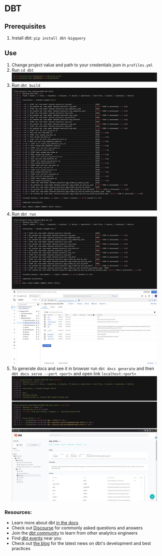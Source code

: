 # DBT

## Prerequisites

1. Install dbt:
   `pip install dbt-bigquery`

## Use

1. Change project value and path to your credentials json in `profiles.yml`
2. Run `cd dbt`
   ![img.png](../poc/dbt/cd_dbt.png)
3. Run `dbt build`
   ![img.png](../poc/dbt/dbt_build.png)
4. Run `dbt run`
   ![img.png](../poc/dbt/dbt_run.png)
   ![img.png](../poc/gcp/bigquery_dbt_models.png)
5. To generate docs and see it in browser run `dbt docs generate`
   and then `dbt docs serve --port <port>` and open link `localhost:<port>`
   ![img.png](../poc/dbt/dbt_docs_generate.png)
   ![img.png](../poc/dbt/dbt_docs_serve.png)
   ![img.png](../poc/dbt/dbt_docs_browser.png)

### Resources:

- Learn more about dbt [in the docs](https://docs.getdbt.com/docs/introduction)
- Check out [Discourse](https://discourse.getdbt.com/) for commonly asked questions and answers
- Join the [dbt community](http://community.getbdt.com/) to learn from other analytics engineers
- Find [dbt events](https://events.getdbt.com) near you
- Check out [the blog](https://blog.getdbt.com/) for the latest news on dbt's development and best practices
